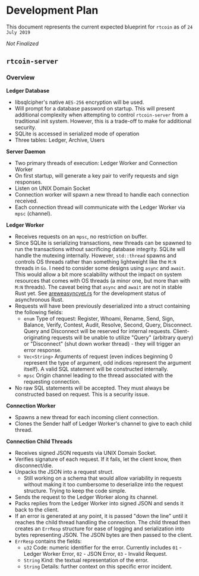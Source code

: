 # Development Plan

This document represents the current expected blueprint
for `rtcoin` as of `24 July 2019`

*Not Finalized*

## `rtcoin-server`

### Overview

**Ledger Database**
* libsqlcipher's native `AES-256` encryption will be used.
* Will prompt for a database password on startup. This will present additional complexity when attempting to control `rtcoin-server` from a traditional init system. However, this is a trade-off to make for additional security.
* SQLite is accessed in serialized mode of operation
* Three tables: Ledger, Archive, Users

**Server Daemon**
* Two primary threads of execution: Ledger Worker and Connection Worker
* On first startup, will generate a key pair to verify requests and sign responses.
* Listen on UNIX Domain Socket
* Connection worker will spawn a new thread to handle each connection received.
* Each connection thread will communicate with the Ledger Worker via `mpsc` (channel).

**Ledger Worker**
* Receives requests on an `mpsc`, no restriction on buffer.
* Since SQLite is serializing transactions, new threads can be spawned to run the transactions without sacrificing database integrity. SQLite will handle the mutexing internally. However, `std::thread` spawns and controls OS threads rather than something lightweight like the `M:N` threads in `Go`. I need to consider some designs using `async` and `await`. This would allow a bit more scalability without the impact on system resources that comes with OS threads (a minor one, but more than with `M:N` threads). The caveat being that `async` and `await` are not in stable Rust yet. See [areweasyncyet.rs](https://areweasyncyet.rs) for the development status of asynchronous Rust.
* Requests will have been previously deserialized into a struct containing the following fields:
    * `enum` Type of request: Register, Whoami, Rename, Send, Sign, Balance, Verify, Contest, Audit, Resolve, Second, Query, Disconnect. Query and Disconnect will be reserved for internal requests. Client-originating requests will be unable to utilize "Query" (arbitrary query) or "Disconnect" (shut down worker thread) - they will trigger an error response.
    * `Vec<String>` Arguments of request (even indices beginning 0 represent the type of argument, odd indices represent the argument itself). A valid SQL statement will be constructed internally.
    * `mpsc` Origin channel leading to the thread associated with the requesting connection.
* No raw SQL statements will be accepted. They must always be constructed based on request. This is a security issue.

**Connection Worker**
* Spawns a new thread for each incoming client connection.
* Clones the Sender half of Ledger Worker's channel to give to each child thread.

**Connection Child Threads**
* Receives signed JSON requests via UNIX Domain Socket.
* Verifies signature of each request. If it fails, let the client know, then disconnect/die.
* Unpacks the JSON into a request struct.
    * Still working on a schema that would allow variability in requests without making it too cumbersome to deserialize into the request structure. Trying to keep the code simple.
* Sends the request to the Ledger Worker along its channel.
* Packs replies from the Ledger Worker into signed JSON and sends it back to the client.
* If an error is generated at any point, it is passed "down the line" until it reaches the child thread handling the connection. The child thread then creates an `ErrResp` structure for ease of logging and serialization into bytes representing JSON. The JSON bytes are then passed to the client.
* `ErrResp` contains the fields:
    * `u32` Code: numeric identifier for the error. Currently includes `01` - Ledger Worker Error, `02` - JSON Error, `03` - Invalid Request.
    * `String` Kind: the textual representation of the error.
    * `String` Details: further context on this specific error incident.
